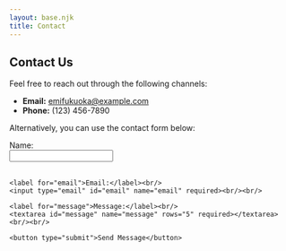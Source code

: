 ```yaml
---
layout: base.njk
title: Contact
---
```


## Contact Us

Feel free to reach out through the following channels:

- **Email:** [emifukuoka@example.com](mailto:emifukuoka@example.com)
- **Phone:** (123) 456-7890

Alternatively, you can use the contact form below:

<form action="/submit-form" method="POST">
    <label for="name">Name:</label><br/>
    <input type="text" id="name" name="name" required><br/><br/>
    
    <label for="email">Email:</label><br/>
    <input type="email" id="email" name="email" required><br/><br/>
    
    <label for="message">Message:</label><br/>
    <textarea id="message" name="message" rows="5" required></textarea><br/><br/>
    
    <button type="submit">Send Message</button>
</form>

